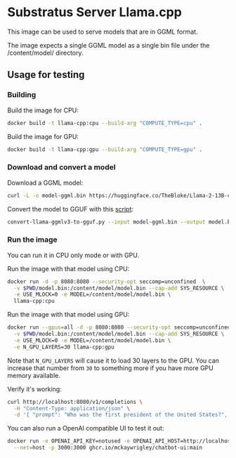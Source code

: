 # Substratus Server Llama.cpp

This image can be used to serve models that are in GGML format.

The image expects a single GGML model as a single bin file under the /content/model/ directory.

## Usage for testing

### Building
Build the image for CPU:
```sh
docker build -t llama-cpp:cpu --build-arg "COMPUTE_TYPE=cpu" .
```

Build the image for GPU:
```bash
docker build -t llama-cpp:gpu --build-arg "COMPUTE_TYPE=gpu" .
```

### Download and convert a model
Download a GGML model:
```bash
curl -L -o model-ggml.bin https://huggingface.co/TheBloke/Llama-2-13B-chat-GGML/resolve/main/llama-2-13b-chat.ggmlv3.q2_K.bin
```

Convert the model to GGUF with this [script](https://github.com/ggerganov/llama.cpp/blob/master/convert-llama-ggmlv3-to-gguf.py):
```bash
convert-llama-ggmlv3-to-gguf.py --input model-ggml.bin --output model.bin
```
### Run the image
You can run it in CPU only mode or with GPU.

Run the image with that model using CPU:
```bash
docker run -d -p 8080:8080 --security-opt seccomp=unconfined  \
  -v $PWD/model.bin:/content/model/model.bin --cap-add SYS_RESOURCE \
  -e USE_MLOCK=0 -e MODEL=/content/model/model.bin \
  llama-cpp:cpu
```

Run the image with that model using GPU:
```bash
docker run --gpus=all -d -p 8080:8080 --security-opt seccomp=unconfined  \
  -v $PWD/model.bin:/content/model/model.bin --cap-add SYS_RESOURCE \
  -e USE_MLOCK=0 -e MODEL=/content/model/model.bin \
  -e N_GPU_LAYERS=30 llama-cpp:gpu
```
Note that `N_GPU_LAYERS` will cause it to load 30 layers to the GPU. You can increase
that number from `30` to something more if you have more GPU memory available.

Verify it's working:
```bash
curl http://localhost:8080/v1/completions \
  -H "Content-Type: application/json" \
  -d '{ "prompt": "Who was the first president of the United States?", "stop": ["."]}'
```

You can also run a OpenAI compatible UI to test it out:
```bash
docker run -e OPENAI_API_KEY=notused -e OPENAI_API_HOST=http://localhost:8080 \
  --net=host -p 3000:3000 ghcr.io/mckaywrigley/chatbot-ui:main
```
